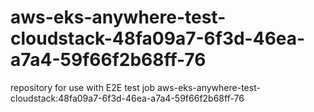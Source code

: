 # aws-eks-anywhere-test-cloudstack-48fa09a7-6f3d-46ea-a7a4-59f66f2b68ff-76
repository for use with E2E test job aws-eks-anywhere-test-cloudstack:48fa09a7-6f3d-46ea-a7a4-59f66f2b68ff-76
